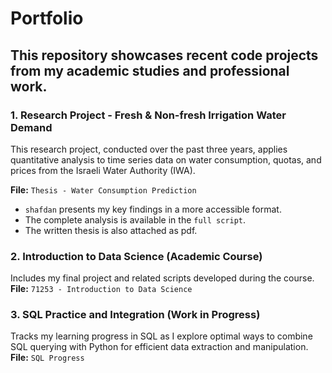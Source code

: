 # Portfolio

## This repository showcases recent code projects from my academic studies and professional work.

### 1. Research Project - Fresh & Non-fresh Irrigation Water Demand
This research project, conducted over the past three years, applies quantitative analysis to time series data on water consumption,
quotas, and prices from the Israeli Water Authority (IWA).

**File:** `Thesis - Water Consumption Prediction`
 - `shafdan` presents my key findings in a more accessible format.
 - The complete analysis is available in the `full script`.
 - The written thesis is also attached as pdf.

### 2. Introduction to Data Science (Academic Course)
Includes my final project and related scripts developed during the course.  
**File:** `71253 - Introduction to Data Science`

### 3. SQL Practice and Integration (Work in Progress)
Tracks my learning progress in SQL as I explore optimal ways to combine SQL querying with Python for efficient data extraction and manipulation.  
**File:** `SQL Progress`


